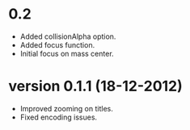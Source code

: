 # 0.2
* Added collisionAlpha option.
* Added focus function.
* Initial focus on mass center.

# version 0.1.1 (18-12-2012)
* Improved zooming on titles.
* Fixed encoding issues.

